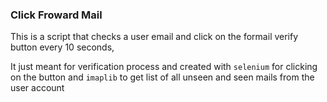 ### Click Froward Mail

This is a script that checks a user email and click on the formail verify button every 10 seconds,

It just meant for verification process and created with `selenium` for clicking on the button and `imaplib` to get list of all
unseen and seen mails from the user account